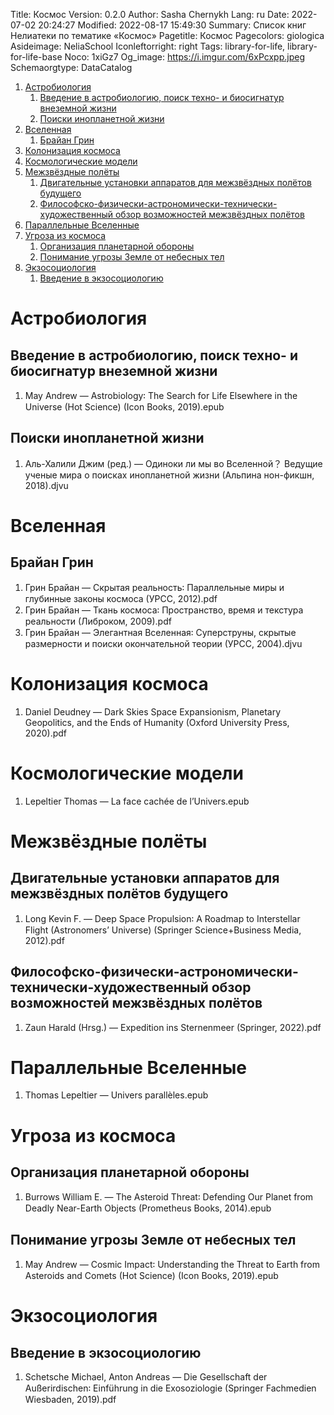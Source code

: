 Title: Космос
Version: 0.2.0
Author: Sasha Chernykh
Lang: ru
Date: 2022-07-02 20:24:27
Modified: 2022-08-17 15:49:30
Summary: Список книг Нелиатеки по тематике «Космос»
Pagetitle: Космос
Pagecolors: giologica
Asideimage: NeliaSchool
Iconleftorright: right
Tags: library-for-life, library-for-life-base
Noco: 1xiGz7
Og_image: https://i.imgur.com/6xPcxpp.jpeg
Schemaorgtype: DataCatalog

<!-- MarkdownTOC -->

1. [Астробиология](#Астробиология)
	1. [Введение в астробиологию, поиск техно- и биосигнатур внеземной жизни](#Введение-в-астробиологию-поиск-техно--и-биосигнатур-внеземной-жизни)
	1. [Поиски инопланетной жизни](#Поиски-инопланетной-жизни)
1. [Вселенная](#Вселенная)
	1. [Брайан Грин](#Брайан-Грин)
1. [Колонизация космоса](#Колонизация-космоса)
1. [Космологические модели](#Космологические-модели)
1. [Межзвёздные полёты](#Межзвёздные-полёты)
	1. [Двигательные установки аппаратов для межзвёздных полётов будущего](#Двигательные-установки-аппаратов-для-межзвёздных-полётов-будущего)
	1. [Философско-физически-астрономически-технически-художественный обзор возможностей межзвёздных полётов](#Философско-физически-астрономически-технически-художественный-обзор-возможностей-межзвёздных-полётов)
1. [Параллельные Вселенные](#Параллельные-Вселенные)
1. [Угроза из космоса](#Угроза-из-космоса)
	1. [Организация планетарной обороны](#Организация-планетарной-обороны)
	1. [Понимание угрозы Земле от небесных тел](#Понимание-угрозы-Земле-от-небесных-тел)
1. [Экзосоциология](#Экзосоциология)
	1. [Введение в экзосоциологию](#Введение-в-экзосоциологию)

<!-- /MarkdownTOC -->

<a id="Астробиология"></a>
# Астробиология

<a id="Введение-в-астробиологию-поиск-техно--и-биосигнатур-внеземной-жизни"></a>
## Введение в астробиологию, поиск техно- и биосигнатур внеземной жизни

1. May Andrew — Astrobiology꞉ The Search for Life Elsewhere in the Universe (Hot Science) (Icon Books, 2019).epub

<a id="Поиски-инопланетной-жизни"></a>
## Поиски инопланетной жизни

1. Аль-Халили Джим (ред.) — Одиноки ли мы во Вселенной？ Ведущие ученые мира о поисках инопланетной жизни (Альпина нон-фикшн, 2018).djvu

<a id="Вселенная"></a>
# Вселенная

<a id="Брайан-Грин"></a>
## Брайан Грин

1. Грин Брайан — Скрытая реальность꞉ Параллельные миры и глубинные законы космоса (УРСС, 2012).pdf
1. Грин Брайан — Ткань космоса꞉ Пространство, время и текстура реальности (Либроком, 2009).pdf
1. Грин Брайан — Элегантная Вселенная꞉ Суперструны, скрытые размерности и поиски окончательной теории (УРСС, 2004).djvu

<a id="Колонизация-космоса"></a>
# Колонизация космоса

1. Daniel Deudney — Dark Skies Space Expansionism, Planetary Geopolitics, and the Ends of Humanity (Oxford University Press, 2020).pdf

<a id="Космологические-модели"></a>
# Космологические модели

1. Lepeltier Thomas — La face cachée de l’Univers.epub

<a id="Межзвёздные-полёты"></a>
# Межзвёздные полёты

<a id="Двигательные-установки-аппаратов-для-межзвёздных-полётов-будущего"></a>
## Двигательные установки аппаратов для межзвёздных полётов будущего

1. Long Kevin F. — Deep Space Propulsion꞉ A Roadmap to Interstellar Flight (Astronomers’ Universe) (Springer Science+Business Media, 2012).pdf

<a id="Философско-физически-астрономически-технически-художественный-обзор-возможностей-межзвёздных-полётов"></a>
## Философско-физически-астрономически-технически-художественный обзор возможностей межзвёздных полётов

1. Zaun Harald (Hrsg.) — Expedition ins Sternenmeer (Springer, 2022).pdf

<a id="Параллельные-Вселенные"></a>
# Параллельные Вселенные

1. Thomas Lepeltier — Univers parallèles.epub

<a id="Угроза-из-космоса"></a>
# Угроза из космоса

<a id="Организация-планетарной-обороны"></a>
## Организация планетарной обороны

1. Burrows William E. — The Asteroid Threat꞉ Defending Our Planet from Deadly Near-Earth Objects (Prometheus Books, 2014).epub

<a id="Понимание-угрозы-Земле-от-небесных-тел"></a>
## Понимание угрозы Земле от небесных тел

1. May Andrew — Cosmic Impact꞉ Understanding the Threat to Earth from Asteroids and Comets (Hot Science) (Icon Books, 2019).epub

<a id="Экзосоциология"></a>
# Экзосоциология

<a id="Введение-в-экзосоциологию"></a>
## Введение в экзосоциологию

1. Schetsche Michael, Anton Andreas — Die Gesellschaft der Außerirdischen꞉ Einführung in die Exosoziologie (Springer Fachmedien Wiesbaden, 2019).pdf

